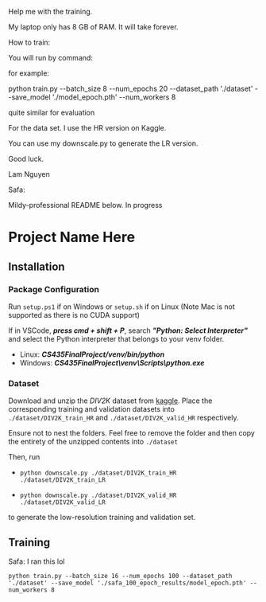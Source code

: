 Help me with the training.

My laptop only has 8 GB of RAM. It will take forever.

How to train:

You will run by command:

for example:

python train.py --batch_size 8 --num_epochs 20 --dataset_path './dataset' --save_model './model_epoch.pth' --num_workers 8


quite similar for evaluation


For the data set. I use the HR version on Kaggle.

You can use my downscale.py to generate the LR version.


Good luck.

Lam Nguyen


Safa:

Mildy-professional README below. In progress

# Project Name Here

## Installation

### Package Configuration

Run `setup.ps1` if on Windows or `setup.sh` if on Linux (Note Mac is not supported as there is no CUDA support)

If in VSCode, ***press cmd + shift + P***, search ***"Python: Select Interpreter"*** and select the Python interpreter that belongs to your venv folder.
- Linux: ***CS435FinalProject/venv/bin/python***
- Windows: ***CS435FinalProject\venv\Scripts\python.exe***

### Dataset

Download and unzip the *DIV2K* dataset from [kaggle](https://www.kaggle.com/datasets/soumikrakshit/div2k-high-resolution-images/data). Place the corresponding training and validation datasets into `./dataset/DIV2K_train_HR` and `./dataset/DIV2K_valid_HR` respectively. 

Ensure not to nest the folders. Feel free to remove the folder and then copy the entirety of the unzipped contents into `./dataset`

Then, run 

- `python downscale.py ./dataset/DIV2K_train_HR ./dataset/DIV2K_train_LR`

- `python downscale.py ./dataset/DIV2K_valid_HR ./dataset/DIV2K_valid_LR` 

to generate the low-resolution training and validation set. 

## Training

Safa: I ran this lol

`python train.py --batch_size 16 --num_epochs 100 --dataset_path './dataset' --save_model './safa_100_epoch_results/model_epoch.pth' --num_workers 8`